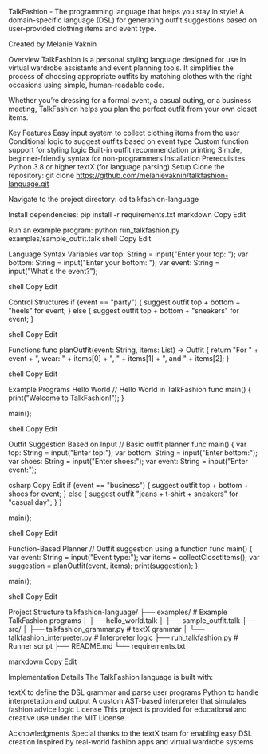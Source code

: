 TalkFashion - The programming language that helps you stay in style!
A domain-specific language (DSL) for generating outfit suggestions based on
user-provided clothing items and event type.

Created by Melanie Vaknin

Overview
TalkFashion is a personal styling language designed for use in virtual wardrobe assistants and event planning tools.
It simplifies the process of choosing appropriate outfits by matching clothes with the right occasions using simple, human-readable code.

Whether you’re dressing for a formal event, a casual outing, or a business meeting, TalkFashion helps you plan the perfect outfit from your own closet items.

Key Features
Easy input system to collect clothing items from the user
Conditional logic to suggest outfits based on event type
Custom function support for styling logic
Built-in outfit recommendation printing
Simple, beginner-friendly syntax for non-programmers
Installation
Prerequisites
Python 3.8 or higher
textX (for language parsing)
Setup
Clone the repository:
git clone https://github.com/melanievaknin/talkfashion-language.git

Navigate to the project directory:
cd talkfashion-language

Install dependencies: pip install -r requirements.txt
markdown Copy Edit

Run an example program: python run_talkfashion.py examples/sample_outfit.talk
shell Copy Edit

Language Syntax
Variables
var top: String = input("Enter your top: "); var bottom: String = input("Enter your bottom: "); var event: String = input("What's the event?");

shell Copy Edit

Control Structures
if (event == "party") { suggest outfit top + bottom + "heels" for event; } else { suggest outfit top + bottom + "sneakers" for event; }

shell Copy Edit

Functions
func planOutfit(event: String, items: List) -> Outfit { return "For " + event + ", wear: " + items[0] + ", " + items[1] + ", and " + items[2]; }

shell Copy Edit

Example Programs
Hello World
// Hello World in TalkFashion func main() { print("Welcome to TalkFashion!"); }

main();

shell Copy Edit

Outfit Suggestion Based on Input
// Basic outfit planner func main() { var top: String = input("Enter top:"); var bottom: String = input("Enter bottom:"); var shoes: String = input("Enter shoes:"); var event: String = input("Enter event:");

csharp Copy Edit if (event == "business") { suggest outfit top + bottom + shoes for event; } else { suggest outfit "jeans + t-shirt + sneakers" for "casual day"; } }

main();

shell Copy Edit

Function-Based Planner
// Outfit suggestion using a function func main() { var event: String = input("Event type:"); var items = collectClosetItems(); var suggestion = planOutfit(event, items); print(suggestion); }

main();

shell Copy Edit

Project Structure
talkfashion-language/ ├── examples/ # Example TalkFashion programs │ ├── hello_world.talk │ ├── sample_outfit.talk ├── src/ │ ├── talkfashion_grammar.py # textX grammar │ └── talkfashion_interpreter.py # Interpreter logic ├── run_talkfashion.py # Runner script ├── README.md └── requirements.txt

markdown Copy Edit

Implementation Details
The TalkFashion language is built with:

textX to define the DSL grammar and parse user programs
Python to handle interpretation and output
A custom AST-based interpreter that simulates fashion advice logic
License
This project is provided for educational and creative use under the MIT License.

Acknowledgments
Special thanks to the textX team for enabling easy DSL creation
Inspired by real-world fashion apps and virtual wardrobe systems
